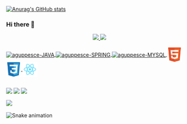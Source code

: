 [![Anurag's GitHub stats](https://github-readme-stats.vercel.app/api?username=Aguppesce&show_icons=true&theme=gradient)](https://github.com/anuraghazra/github-readme-stats)


### Hi there 👋

<!--
**Aguppesce/Aguppesce** is a ✨ _special_ ✨ repository because its `README.md` (this file) appears on your GitHub profile.

Here are some ideas to get you started:

- 🔭 I’m currently working on ...
- 🌱 I’m currently learning ...
- 👯 I’m looking to collaborate on ...
- 🤔 I’m looking for help with ...
- 💬 Ask me about ...
- 📫 How to reach me: ...
- 😄 Pronouns: ...
- ⚡ Fun fact: ...
-->
<div align="center">
  <a href="https://github.com/aguppesce">
  <img height="180em" src="https://github-readme-stats.vercel.app/api?username=aguppesce&show_icons=true&theme=highcontrast&include_all_commits=true&count_private=true"/>
  <img height="180em" src="https://github-readme-stats.vercel.app/api/top-langs/?username=aguppesce&layout=compact&langs_count=7&theme=highcontrast"/>
</div>
<div style="display: inline_block"><br>
  
  <img align="center" alt="aguppesce-JAVA" height="40" width="40" src="https://cdn.jsdelivr.net/gh/devicons/devicon/icons/java/java-original.svg">
  <img align="center" alt="aguppesce-SPRING" height="40" width="40" src="https://cdn.jsdelivr.net/gh/devicons/devicon/icons/spring/spring-original.svg">
  <img align="center" alt="aguppesce-MYSQL" height="40" width="40" src="https://cdn.jsdelivr.net/gh/devicons/devicon/icons/mysql/mysql-original.svg">
  
  <img align="center" alt="aguppesce-HTML" height="40" width="40" src="https://raw.githubusercontent.com/devicons/devicon/master/icons/html5/html5-original.svg">
  <img align="center" alt="aguppesce-CSS" height="40" width="40" src="https://raw.githubusercontent.com/devicons/devicon/master/icons/css3/css3-original.svg">
  <img align="center" alt="aguppesce-REACTJS" height="40" width="40" src="https://raw.githubusercontent.com/github/explore/80688e429a7d4ef2fca1e82350fe8e3517d3494d/topics/react/react.png">
  
  
</div>
  
  ##
 
<div>
  <a href="https://api.whatsapp.com/send?phone=5492604599261&text=Hello!!" target="_blank"><img src="https://img.shields.io/badge/WhatsApp-25D366?style=for-the-badge&logo=whatsapp&logoColor=white" target="_blank"></a> 
   <a href="https://t.me/Agupsce" target="_blank"><img src="https://img.shields.io/badge/Telegram-2CA5E0?style=for-the-badge&logo=telegram&logoColor=white" target="_blank"></a>  
  <a href="https://www.linkedin.com/in/agustin-perez-pesce/" target="_blank"><img src="https://img.shields.io/badge/-LinkedIn-%230077B5?style=for-the-badge&logo=linkedin&logoColor=white" target="_blank"></a> 
 
  <a href = "mailto:aguppesce@gmail.com"><img src="https://img.shields.io/badge/Gmail-D14836?style=for-the-badge&logo=gmail&logoColor=white" target="_blank"></a>
  
   
  ![Snake animation](https://github.com/aguppesce/aguppesce/blob/output/github-contribution-grid-snake.svg)
 
</div>
